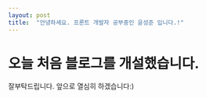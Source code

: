 ```yaml
---
layout: post
title:  "안녕하세요. 프론트 개발자 공부중인 윤성준 입니다.!"
---
```

# 오늘 처음 블로그를 개설했습니다.

잘부탁드립니다. 앞으로 열심히 하겠습니다:)
